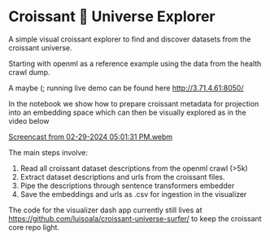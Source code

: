 # Croissant 🥐 Universe Explorer

A simple visual croissant explorer to find and discover datasets from the croissant universe.

Starting with openml as a reference example using the data from the health crawl dump.

A maybe (; running live demo can be found here http://3.71.4.61:8050/

In the notebook we show how to prepare croissant metadata for projection into an embedding space which can then be visually explored as in the video below

[Screencast from 02-29-2024 05:01:31 PM.webm](https://github.com/luisoala/croissant/assets/26168435/5a9856e0-2089-4118-9652-bd46f2406824)

The main steps involve:

1. Read all croissant dataset descriptions from the openml crawl (>5k)
2. Extract dataset descriptions and urls from the croissant files.
3. Pipe the descriptions through sentence transformers embedder
4. Save the embeddings and urls as .csv for ingestion in the visualizer

The code for the visualizer dash app currently still lives at https://github.com/luisoala/croissant-universe-surfer/ to keep the croissant core repo light.  

